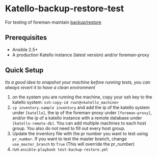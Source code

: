 # Katello-backup-restore-test # 
For testing of foreman-maintain [backup/restore](https://github.com/theforeman/foreman_maintain)

## Prerequisites ##
- Ansible 2.5+
- A production Katello instance (latest version) and/or foreman-proxy

## Quick Setup ##
*Its a good idea to snapshot your machine before running tests, you can always revert it to have a clean environment*
1. on the system you are running the machine, copy your ssh key to the katello system: `ssh-copy-id root@<katello_machine>`
2. `cp inventory.sample inventory` and add the ip of the katello system under `[katello]`, the ip of the foreman-proxy under `[foreman-proxy]`, and/or the ip of a katello instance with a remote database under `[katello-remote-db]`. You can add multiple machines to each host group. You also do not need to fill out every host group.
3. Update the inventory file with the pr number you want to test using `pr_number`. If you want to test the master branch, change `use_master_branch` to `True` (This will override the pr_number)
4. run `ansible-playbook test-backup-restore.yml`
